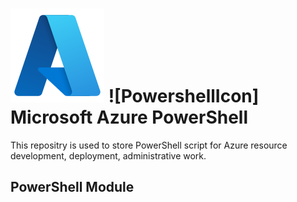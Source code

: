 # ![AzureIcon] ![PowershellIcon] Microsoft Azure PowerShell

This repositry is used to store PowerShell script for Azure resource development, deployment, administrative work.

## PowerShell Module





















<!-- References -->

<!-- Local -->
[AzureIcon]: documentation/Microsoft_Azure.png
